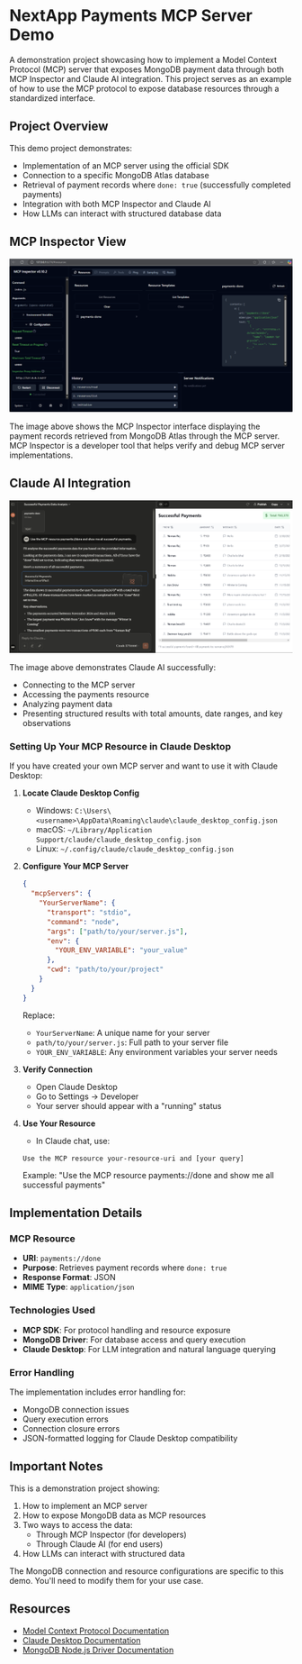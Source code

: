 # NextApp Payments MCP Server Demo

A demonstration project showcasing how to implement a Model Context Protocol (MCP) server that exposes MongoDB payment data through both MCP Inspector and Claude AI integration. This project serves as an example of how to use the MCP protocol to expose database resources through a standardized interface.

## Project Overview

This demo project demonstrates:

- Implementation of an MCP server using the official SDK
- Connection to a specific MongoDB Atlas database
- Retrieval of payment records where `done: true` (successfully completed payments)
- Integration with both MCP Inspector and Claude AI
- How LLMs can interact with structured database data

## MCP Inspector View

![MCP Inspector showing payment records](mcp_inspector.png)

The image above shows the MCP Inspector interface displaying the payment records retrieved from MongoDB Atlas through the MCP server. MCP Inspector is a developer tool that helps verify and debug MCP server implementations.

## Claude AI Integration

![Claude LLM Result](claude_llm_result.png)

The image above demonstrates Claude AI successfully:

- Connecting to the MCP server
- Accessing the payments resource
- Analyzing payment data
- Presenting structured results with total amounts, date ranges, and key observations

### Setting Up Your MCP Resource in Claude Desktop

If you have created your own MCP server and want to use it with Claude Desktop:

1. **Locate Claude Desktop Config**

   - Windows: `C:\Users\<username>\AppData\Roaming\claude\claude_desktop_config.json`
   - macOS: `~/Library/Application Support/claude/claude_desktop_config.json`
   - Linux: `~/.config/claude/claude_desktop_config.json`

2. **Configure Your MCP Server**

   ```json
   {
     "mcpServers": {
       "YourServerName": {
         "transport": "stdio",
         "command": "node",
         "args": ["path/to/your/server.js"],
         "env": {
           "YOUR_ENV_VARIABLE": "your_value"
         },
         "cwd": "path/to/your/project"
       }
     }
   }
   ```

   Replace:

   - `YourServerName`: A unique name for your server
   - `path/to/your/server.js`: Full path to your server file
   - `YOUR_ENV_VARIABLE`: Any environment variables your server needs

3. **Verify Connection**

   - Open Claude Desktop
   - Go to Settings → Developer
   - Your server should appear with a "running" status

4. **Use Your Resource**
   - In Claude chat, use:
   ```
   Use the MCP resource your-resource-uri and [your query]
   ```
   Example: "Use the MCP resource payments://done and show me all successful payments"

## Implementation Details

### MCP Resource

- **URI**: `payments://done`
- **Purpose**: Retrieves payment records where `done: true`
- **Response Format**: JSON
- **MIME Type**: `application/json`

### Technologies Used

- **MCP SDK**: For protocol handling and resource exposure
- **MongoDB Driver**: For database access and query execution
- **Claude Desktop**: For LLM integration and natural language querying

### Error Handling

The implementation includes error handling for:

- MongoDB connection issues
- Query execution errors
- Connection closure errors
- JSON-formatted logging for Claude Desktop compatibility

## Important Notes

This is a demonstration project showing:

1. How to implement an MCP server
2. How to expose MongoDB data as MCP resources
3. Two ways to access the data:
   - Through MCP Inspector (for developers)
   - Through Claude AI (for end users)
4. How LLMs can interact with structured data

The MongoDB connection and resource configurations are specific to this demo. You'll need to modify them for your use case.

## Resources

- [Model Context Protocol Documentation](https://modelcontextprotocol.io/)
- [Claude Desktop Documentation](https://claude.ai/docs)
- [MongoDB Node.js Driver Documentation](https://mongodb.github.io/node-mongodb-native/)

